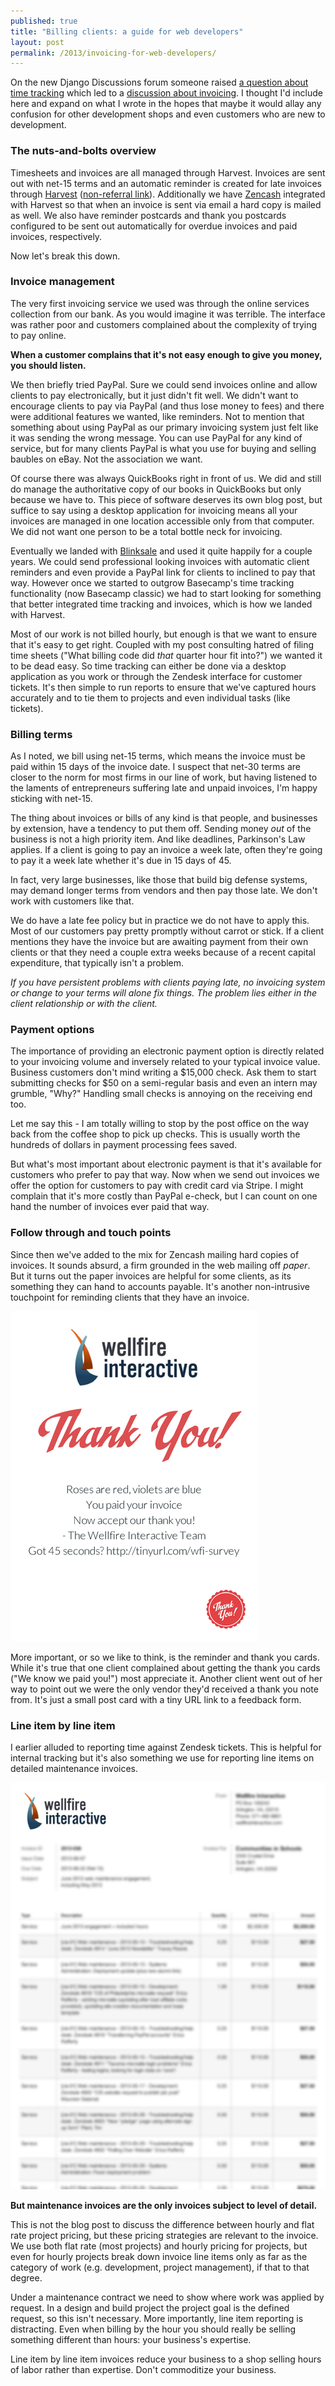 ```yaml
---
published: true
title: "Billing clients: a guide for web developers"
layout: post
permalink: /2013/invoicing-for-web-developers/
---
```


On the new Django Discussions forum someone raised [a question about time tracking](http://djangodiscussions.com/t/how-to-invoice-clients/83) which led to a [discussion about invoicing](http://djangodiscussions.com/t/how-to-invoice-clients/83). I thought I'd include here and expand on what I wrote in the hopes that maybe it would allay any confusion for other development shops and even customers who are new to development.

### The nuts-and-bolts overview

Timesheets and invoices are all managed through Harvest. Invoices are sent out with net-15 terms and an automatic reminder is created for late invoices through [Harvest](http://try.hrv.st/5ahy) ([non-referral link](http://www.getharvest.com)). Additionally we have [Zencash](http://www.zencash.com/) integrated with Harvest so that when an invoice is sent via email a hard copy is mailed as well. We also have reminder postcards and thank you postcards configured to be sent out automatically for overdue invoices and paid invoices, respectively.

Now let's break this down.

### Invoice management

The very first invoicing service we used was through the online services collection from our bank. As you would imagine it was terrible. The interface was rather poor and customers complained about the complexity of trying to pay online.

**When a customer complains that it's not easy enough to give you money, you should listen.**

We then briefly tried PayPal. Sure we could send invoices online and allow clients to pay electronically, but it just didn't fit well. We didn't want to encourage clients to pay via PayPal (and thus lose money to fees) and there were additional features we wanted, like reminders. Not to mention that something about using PayPal as our primary invoicing system just felt like it was sending the wrong message. You can use PayPal for any kind of service, but for many clients PayPal is what you use for buying and selling baubles on eBay. Not the association we want.

Of course there was always QuickBooks right in front of us. We did and still do manage the authoritative copy of our books in QuickBooks but only because we have to. This piece of software deserves its own blog post, but suffice to say using a desktop application for invoicing means all your invoices are managed in one location accessible only from that computer. We did not want one person to be a total bottle neck for invoicing.

Eventually we landed with [Blinksale](http://www.blinksale.com/) and used it quite happily for a couple years. We could send professional looking invoices with automatic client reminders and even provide a PayPal link for clients to inclined to pay that way. However once we started to outgrow Basecamp's time tracking functionality (now Basecamp classic) we had to start looking for something that better integrated time tracking and invoices, which is how we landed with Harvest.

Most of our work is not billed hourly, but enough is that we want to ensure that it's easy to get right. Coupled with my post consulting hatred of filing time sheets ("What billing code did *that* quarter hour fit into?") we wanted it to be dead easy. So time tracking can either be done via a desktop application as you work or through the Zendesk interface for customer tickets. It's then simple to run reports to ensure that we've captured hours accurately and to tie them to projects and even individual tasks (like tickets).

### Billing terms

As I noted, we bill using net-15 terms, which means the invoice must be paid within 15 days of the invoice date. I suspect that net-30 terms are closer to the norm for most firms in our line of work, but having listened to the laments of entrepreneurs suffering late and unpaid invoices, I'm happy sticking with net-15.

The thing about invoices or bills of any kind is that people, and businesses by extension, have a tendency to put them off. Sending money *out* of the business is not a high priority item. And like deadlines, Parkinson's Law applies. If a client is going to pay an invoice a week late, often they're going to pay it a week late whether it's due in 15 days of 45. 

In fact, very large businesses, like those that build big defense systems, may demand longer terms from vendors and then pay those late. We don't work with customers like that.

We do have a late fee policy but in practice we do not have to apply this. Most of our customers pay pretty promptly without carrot or stick. If a client mentions they have the invoice but are awaiting payment from their own clients or that they need a couple extra weeks because of a recent capital expenditure, that typically isn't a problem.

*If you have persistent problems with clients paying late, no invoicing system or change to your terms will alone fix things. The problem lies either in the client relationship or with the client.*

### Payment options

The importance of providing an electronic payment option is directly related to your invoicing volume and inversely related to your typical invoice value. Business customers don't mind writing a $15,000 check. Ask them to start submitting checks for $50 on a semi-regular basis and even an intern may grumble, "Why?" Handling small checks is annoying on the receiving end too.

Let me say this - I am totally willing to stop by the post office on the way back from the coffee shop to pick up checks. This is usually worth the hundreds of dollars in payment processing fees saved.

But what's most important about electronic payment is that it's available for customers who prefer to pay that way. Now when we send out invoices we offer the option for customers to pay with credit card via Stripe. I might complain that it's more costly than PayPal e-check, but I can count on one hand the number of invoices ever paid that way.

### Follow through and touch points

Since then we've added  to the mix for Zencash mailing hard copies of invoices. It sounds absurd, a firm grounded in the web mailing off *paper*. But it turns out the paper invoices are helpful for some clients, as its something they can hand to accounts payable. It's another non-intrusive touchpoint for reminding clients that they have an invoice.

![Zencash thank you card](/images/zencash-thank-you.png)

More important, or so we like to think, is the reminder and thank you cards. While it's true that one client complained about getting the thank you cards ("We know we paid you!") most appreciate it. Another client went out of her way to point out we were the only vendor they'd received a thank you note from. It's just a small post card with a tiny URL link to a feedback form.

### Line item by line item

I earlier alluded to reporting time against Zendesk tickets. This is helpful for internal tracking but it's also something we use for reporting line items on detailed maintenance invoices.

![Detailed invoice with line items](/images/invoice-detailed-line-items.png)

**But maintenance invoices are the only invoices subject to level of detail.**

This is not the blog post to discuss the difference between hourly and flat rate project pricing, but these pricing strategies are relevant to the invoice. We use both flat rate (most projects) and hourly pricing for projects, but even for hourly projects break down invoice line items only as far as the category of work (e.g. development, project management), if that to that degree.

Under a maintenance contract we need to show where work was applied by request. In a design and build project the project goal is the defined request, so this isn't necessary. More importantly, line item reporting is distracting. Even when billing by the hour you should really be selling something different than hours: your business's expertise.

Line item by line item invoices reduce your business to a shop selling hours of labor rather than expertise. Don't commoditize your business.


